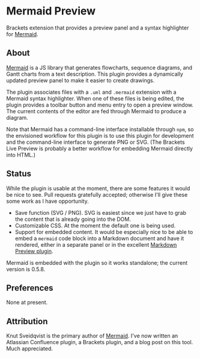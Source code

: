 # Mermaid Preview

Brackets extension that provides a preview panel and a syntax
highlighter for [Mermaid][].

## About

[Mermaid][] is a JS library that generates flowcharts, sequence diagrams,
and Gantt charts from a text description. This plugin provides a
dynamically updated preview panel to make it easier to create drawings.

The plugin associates files with a `.uml` and `.mermaid` extension with
a Mermaid syntax highlighter. When one of these files is being edited, the
plugin provides a toolbar button and menu entry to open a preview window.
The current contents of the editor are fed through Mermaid to produce a
diagram.

Note that Mermaid has a command-line interface installable through `npm`,
so the envisioned workflow for this plugin is to use this plugin for
development and the command-line interface to generate PNG or SVG. (The
Brackets Live Preview is probably a better workflow for embedding Mermaid 
directly into HTML.)

## Status

While the plugin is usable at the moment, there are some features it would
be nice to see. Pull requests gratefully accepted; otherwise I'll give these
some work as I have opportunity.

* Save function (SVG / PNG). SVG is easiest since we just have to grab the
  content that is already going into the DOM.
* Customizable CSS. At the moment the default one is being used. 
* Support for embedded content. It would be especially nice to be able to
  embed a `mermaid` code block into a Markdown document and have it rendered,
  either in a separate panel or in the excellent [Markdown Preview plugin][mp].

Mermaid is embedded with the plugin so it works standalone; the current
version is 0.5.8.

## Preferences

None at present.

## Attribution

Knut Sveidqvist is the primary author of [Mermaid][]. I've now written an
Atlassian Confluence plugin, a Brackets plugin, and a blog post on this tool.
Much appreciated.

[mermaid]:https://github.com/knsv/mermaid
[mp]:https://github.com/gruehle/MarkdownPreview

